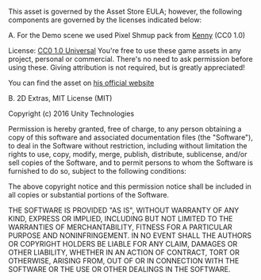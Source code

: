 This asset is governed by the Asset Store EULA; however, the following components are governed by the licenses indicated below:

A. For the Demo scene we used Pixel Shmup pack from [Kenny](www.kenney.nl) (CC0 1.0)

License: [CC0 1.0 Universal](https://creativecommons.org/publicdomain/zero/1.0/) You're free to use these game assets in any project, personal or commercial. There's no need to ask permission before using these. Giving attribution is not required, but is greatly appreciated!

You can find the asset on [his official website](https://www.kenney.nl/assets/pixel-shmup)

B. 2D Extras, MIT License (MIT)

Copyright (c) 2016 Unity Technologies

Permission is hereby granted, free of charge, to any person obtaining a copy of this software and associated documentation files (the "Software"), to deal in the Software without restriction, including without limitation the rights to use, copy, modify, merge, publish, distribute, sublicense, and/or sell copies of the Software, and to permit persons to whom the Software is furnished to do so, subject to the following conditions:

The above copyright notice and this permission notice shall be included in all copies or substantial portions of the Software.

THE SOFTWARE IS PROVIDED "AS IS", WITHOUT WARRANTY OF ANY KIND, EXPRESS OR IMPLIED, INCLUDING BUT NOT LIMITED TO THE WARRANTIES OF MERCHANTABILITY, FITNESS FOR A PARTICULAR PURPOSE AND NONINFRINGEMENT. IN NO EVENT SHALL THE AUTHORS OR COPYRIGHT HOLDERS BE LIABLE FOR ANY CLAIM, DAMAGES OR OTHER LIABILITY, WHETHER IN AN ACTION OF CONTRACT, TORT OR OTHERWISE, ARISING FROM, OUT OF OR IN CONNECTION WITH THE SOFTWARE OR THE USE OR OTHER DEALINGS IN THE SOFTWARE.